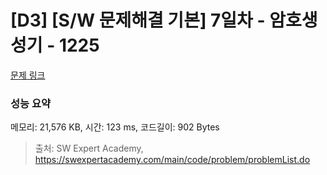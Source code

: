 # [D3] [S/W 문제해결 기본] 7일차 - 암호생성기 - 1225 

[문제 링크](https://swexpertacademy.com/main/code/problem/problemDetail.do?contestProbId=AV14uWl6AF0CFAYD) 

### 성능 요약

메모리: 21,576 KB, 시간: 123 ms, 코드길이: 902 Bytes



> 출처: SW Expert Academy, https://swexpertacademy.com/main/code/problem/problemList.do